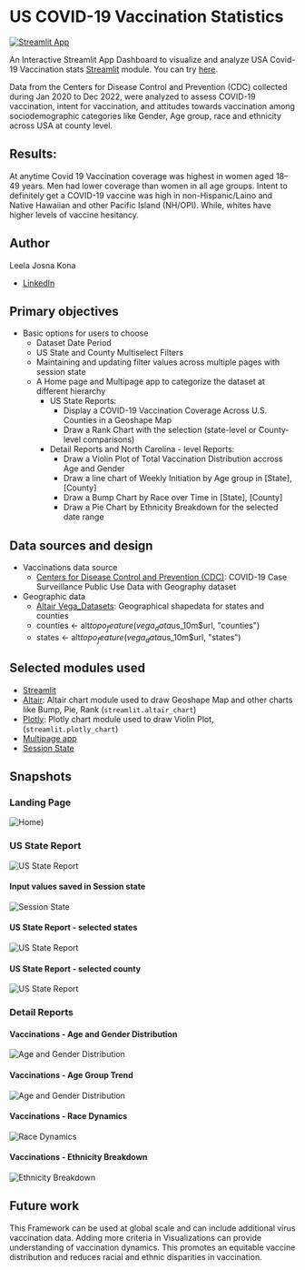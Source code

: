 
# US COVID-19 Vaccination Statistics
[![Streamlit App](https://static.streamlit.io/badges/streamlit_badge_black_white.svg)](https://uscovid19vaccine-stats.streamlit.app/)

An Interactive Streamlit App Dashboard to visualize and analyze USA Covid-19 Vaccination stats [Streamlit](https://www.streamlit.io) module. You can try [here](https://uscovid19vaccine-stats.streamlit.app/).  

Data from the Centers for Disease Control and Prevention (CDC) collected during Jan 2020 to Dec 2022, were analyzed to assess COVID-19 vaccination, intent for vaccination, and attitudes towards vaccination among sociodemographic categories like Gender, Age group, race and ethnicity across USA at county level.

## Results:
At anytime Covid 19 Vaccination coverage was highest in women aged 18–49 years. Men had lower coverage than women in all age groups. 
Intent to definitely get a COVID-19 vaccine was high in non-Hispanic/Laino and Native Hawaiian and other Pacific Island (NH/OPI). While, whites have higher levels of vaccine hesitancy.

## Author

Leela Josna Kona
- [LinkedIn](https://www.linkedin.com/in/lkona/)

## Primary objectives
* Basic options for users to choose
  * Dataset Date Period
  * US State and County Multiselect Filters
  * Maintaining and updating filter values across multiple pages with session state
  * A Home page and Multipage app to categorize the dataset at different hierarchy
     * US State Reports:
       * Display a COVID-19 Vaccination Coverage Across U.S. Counties in a Geoshape Map
       * Draw a Rank Chart with the selection (state-level or County-level comparisons)
     * Detail Reports and North Carolina - level Reports:
       * Draw a Violin Plot of Total Vaccination Distribution accross Age and Gender
       * Draw a line chart of Weekly Initiation by Age group in [State], [County]
       * Draw a Bump Chart by Race over Time in [State], [County]
       * Draw a Pie Chart by Ethnicity Breakdown for the selected date range

## Data sources and design
* Vaccinations data source
  * [Centers for Disease Control and Prevention (CDC)](https://data.cdc.gov/Case-Surveillance/COVID-19-Case-Surveillance-Public-Use-Data-with-Ge/n8mc-b4w4/about_data): COVID-19 Case Surveillance Public Use Data with Geography dataset
* Geographic data
  * [Altair Vega_Datasets]([http://naturalearthdata.com/](https://cdn.jsdelivr.net/npm/vega-datasets@v1.29.0/data/us-10m.json#)): Geographical shapedata for states and counties
  * counties <- alt$topo_feature(vega_data$us_10m$url, "counties")
  * states <- alt$topo_feature(vega_data$us_10m$url, "states")

    
## Selected modules used
  * [Streamlit](https://www.streamlit.io)
  * [Altair](http://altair-viz.github.io/): Altair chart module used to draw Geoshape Map and other charts like Bump, Pie, Rank  (`streamlit.altair_chart`)
  * [Plotly](https://plotly.com/): Plotly chart module used to draw Violin Plot, (`streamlit.plotly_chart`)
  * [Multipage app](https://docs.streamlit.io/library/get-started/multipage-apps)
  * [Session State](https://docs.streamlit.io/library/api-reference/session-state)


## Snapshots
### Landing Page
![Home](https://github.com/jyothsnagrace/US_Covid19_vaccine_stats/blob/main/images/1.%20Home%20Screen.png))

### US State Report
![US State Report](https://github.com/jyothsnagrace/US_Covid19_vaccine_stats/blob/main/images/2b.%20US%20State%20report.png)

 #### Input values saved in Session state
 ![Session State](https://github.com/jyothsnagrace/US_Covid19_vaccine_stats/blob/main/images/2a.%20Capturing%20Session%20State%20Values.png)

 #### US State Report - selected states
 ![US State Report](https://github.com/jyothsnagrace/US_Covid19_vaccine_stats/blob/main/images/2c.%20US%20State%20report.png)

 #### US State Report - selected county
 ![US State Report](https://github.com/jyothsnagrace/US_Covid19_vaccine_stats/blob/main/images/2b.%20US%20State%20report-2.png)

### Detail Reports
 #### Vaccinations - Age and Gender Distribution
 ![Age and Gender Distribution](https://github.com/jyothsnagrace/US_Covid19_vaccine_stats/blob/main/images/3a.%20Age%20and%20Gender%20Distribution.png)
 
  #### Vaccinations - Age Group Trend
 ![Age and Gender Distribution](https://github.com/jyothsnagrace/US_Covid19_vaccine_stats/blob/main/images/3b.%20Age%20Group%20Trend.png)

  #### Vaccinations - Race Dynamics
 ![Race Dynamics](https://github.com/jyothsnagrace/US_Covid19_vaccine_stats/blob/main/images/3c.%20Race%20Dynamics.png)

  #### Vaccinations - Ethnicity Breakdown
 ![Ethnicity Breakdown](https://github.com/jyothsnagrace/US_Covid19_vaccine_stats/blob/main/images/3d.%20Ethnicity%20Breakdown.png)


## Future work
This Framework can be used at global scale and can include additional virus vaccination data. Adding more criteria in Visualizations can provide understanding of vaccination dynamics.
This promotes an equitable vaccine distribution and reduces racial and ethnic disparities in vaccination.
